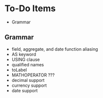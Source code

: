 To-Do Items
===========

 * Grammar

Grammar
-------

 * field, aggregate, and date function aliasing
 * AS keyword
 * USING clause
 * qualified names
 * toLabel
 * MATHOPERATOR ???
 * decimal support
 * currency support
 * date support
